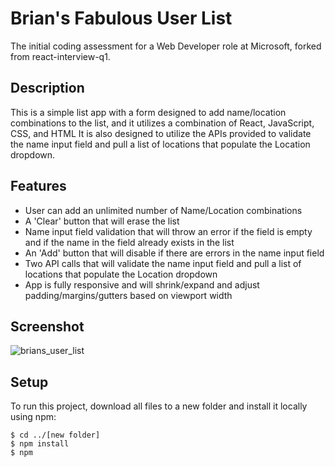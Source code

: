# Brian's Fabulous User List

The initial coding assessment for a Web Developer role at Microsoft, forked from react-interview-q1.

## Description

This is a simple list app with a form designed to add name/location combinations to the list, and it utilizes a combination of React, JavaScript, CSS, and HTML It is also designed to utilize the APIs provided to validate the name input field and pull a list of locations that populate the Location dropdown.

## Features

- User can add an unlimited number of Name/Location combinations
- A 'Clear' button that will erase the list
- Name input field validation that will throw an error if the field is empty and if the name in the field already exists in the list
- An 'Add' button that will disable if there are errors in the name input field
- Two API calls that will validate the name input field and pull a list of locations that populate the Location dropdown
- App is fully responsive and will shrink/expand and adjust padding/margins/gutters based on viewport width

## Screenshot

![brians_user_list](https://github.com/briancoppola/react-interview-q1/assets/58447266/51a83baa-71da-4022-b3b4-5e7cb2016220)

## Setup

To run this project, download all files to a new folder and install it locally using npm:

```
$ cd ../[new folder]
$ npm install
$ npm
```
